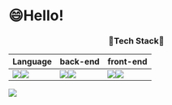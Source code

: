 # 😄Hello!

<!--
**kyoungjunkim/kyoungjunkim** is a ✨ _special_ ✨ repository because its `README.md` (this file) appears on your GitHub profile.

Here are some ideas to get you started:

- 🔭 I’m currently working on ...
- 🌱 I’m currently learning ...
- 👯 I’m looking to collaborate on ...
- 🤔 I’m looking for help with ...
- 💬 Ask me about ...
- 📫 How to reach me: ...
- 😄 Pronouns: ...
- ⚡ Fun fact: ...
-->



 <div align=center>
 <h3 align="center"> 🌱Tech Stack🌱 </h3>
 
| Language | back-end | front-end |
| - | - | - |
| <img src="https://img.shields.io/badge/Java-007396?style=flat-square&logo=OpenJDK&logoColor=white"/><img src="https://img.shields.io/badge/Javascript-F7DF1E?style=flat-square&logo=javascript&logoColor=white"/> | <img src="https://img.shields.io/badge/MySQL-4479A1?style=flat-square&logo=MySQL&logoColor=white"/><img src="https://img.shields.io/badge/SpringBoot-6DB33F?style=flat-square&logo=springboot&logoColor=white"/><br/>  | <img src="https://img.shields.io/badge/css-1572B6?style=flat-square&logo=css3&logoColor=white"/><img src="https://img.shields.io/badge/HTML-E34F26?style=flat-square&logo=html5&logoColor=white"/>  |

 




</div>

<img src="https://capsule-render.vercel.app/api?type=wave&color=d0fc5c&height=160&section=footer"/>
